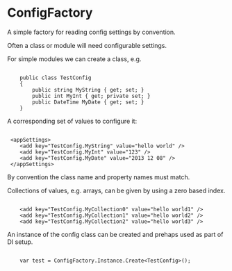 ConfigFactory
==========

A simple factory for reading config settings by convention.

Often a class or module will need configurable settings.

For simple modules we can create a class, e.g.

<pre><code>
    public class TestConfig
    {
        public string MyString { get; set; }
        public int MyInt { get; private set; }
        public DateTime MyDate { get; set; }
    }
</code></pre>

A corresponding set of values to configure it:

<pre><code>
 &lt;appSettings&gt;
    &lt;add key="TestConfig.MyString" value="hello world" /&gt;
    &lt;add key="TestConfig.MyInt" value="123" /&gt;
    &lt;add key="TestConfig.MyDate" value="2013 12 08" /&gt;
 &lt;/appSettings&gt;
</code></pre>

By convention the class name and property names must match.

Collections of values, e.g. arrays, can be given by using a zero based index.

<pre><code>
    &lt;add key="TestConfig.MyCollection0" value="hello world1" /&gt;
    &lt;add key="TestConfig.MyCollection1" value="hello world2" /&gt;
    &lt;add key="TestConfig.MyCollection2" value="hello world3" /&gt;
</code></pre>

An instance of the config class can be created and prehaps used as part of DI setup.

<pre><code>
    var test = ConfigFactory.Instance.Create&lt;TestConfig&gt;();
</code></pre>